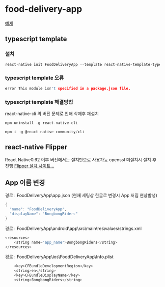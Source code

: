 # food-delivery-app
[예제](https://github.com/ZeroCho/food-delivery-app/blob/master/README.md)



## typescript template



### 설치
```c
react-native init FoodDeliveryApp --template react-native-template-typescript
```




### typescript template 오류
```c
error This module isn't specified in a package.json file.
```




### typescript template 해결방법
react-native-cli 의 버전 문제로 인해 삭제후 재설치
```c
npm uninstall -g react-native-cli
```
```c
npm i -g @react-native-community/cli
```





## react-native Flipper
React Native0.62 이후 버전에서는 설치만으로 사용가능
openssl 미설치시 설치 후 진행
[Flipper 설치 사이트...](https://fbflipper.com/)





## App 이름 변경
경로 : FoodDeliveryApp\app.json (현재 세팅상 한글로 변경시 App 꺼짐 현상발생)
```c
{
  "name": "FoodDeliveryApp",
  "displayName": "BongbongRiders"
}
```

경로 : FoodDeliveryApp\android\app\src\main\res\values\strings.xml
```c
<resources>
    <string name="app_name">BongbongRiders</string>
</resources>

```

경로 : FoodDeliveryApp\ios\FoodDeliveryApp\Info.plist
```c
	<key>CFBundleDevelopmentRegion</key>
	<string>en</string>
	<key>CFBundleDisplayName</key>
	<string>BongbongRiders</string>

```

